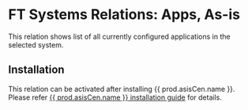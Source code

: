 # FT Systems Relations: Apps, As-is

This relation shows list of all currently configured applications in the selected system.

## Installation
This relation can be activated after installing {{ prod.asisCen.name }}. Please refer [{{ prod.asisCen.name }} installation guide](../../asis/SPS02/inst.md) for details.